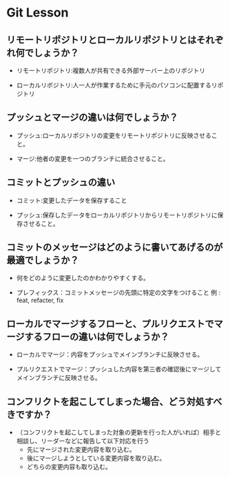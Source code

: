 # Git Lesson

## リモートリポジトリとローカルリポジトリとはそれぞれ何でしょうか？
- リモートリポジトリ:複数人が共有できる外部サーバー上のリポジトリ

- ローカルリポジトリ:人一人が作業するために手元のパソコンに配置するリポジトリ


## プッシュとマージの違いは何でしょうか？
- プッシュ:ローカルリポジトリの変更をリモートリポジトリに反映させること。

- マージ:他者の変更を一つのブランチに統合させること。


## コミットとプッシュの違い
- コミット:変更したデータを保存すること

- プッシュ:保存したデータをローカルリポジトリからリモートリポジトリに保存させること。


## コミットのメッセージはどのように書いてあげるのが最適でしょうか？
- 何をどのように変更したのかわかりやすくする。

- プレフィックス：コミットメッセージの先頭に特定の文字をつけること
例 : feat, refacter, fix


## ローカルでマージするフローと、プルリクエストでマージするフローの違いは何でしょうか？
- ローカルでマージ：内容をプッシュでメインブランチに反映させる。

- プルリクエストでマージ：プッシュした内容を第三者の確認後にマージしてメインブランチに反映させる。


## コンフリクトを起こしてしまった場合、どう対処すべきですか？
- （コンフリクトを起こしてしまった対象の更新を行った人がいれば）相手と相談し、リーダーなどに報告して以下対応を行う
  - 先にマージされた変更内容を取り込む。
  - 後にマージしようとしている変更内容を取り込む。
  - どちらの変更内容も取り込む。